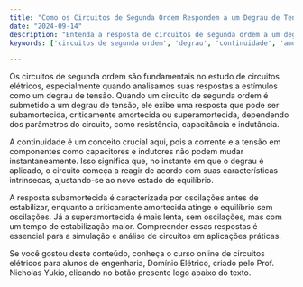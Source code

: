 ```yaml
---
title: "Como os Circuitos de Segunda Ordem Respondem a um Degrau de Tensão?"
date: "2024-09-14"
description: "Entenda a resposta de circuitos de segunda ordem a um degrau de tensão e a importância da continuidade e amortecimento."
keywords: ['circuitos de segunda ordem', 'degrau', 'continuidade', 'amortecida', 'resposta de circuitos']

---
```


Os circuitos de segunda ordem são fundamentais no estudo de circuitos elétricos, especialmente quando analisamos suas respostas a estímulos como um degrau de tensão. Quando um circuito de segunda ordem é submetido a um degrau de tensão, ele exibe uma resposta que pode ser subamortecida, criticamente amortecida ou superamortecida, dependendo dos parâmetros do circuito, como resistência, capacitância e indutância.

A continuidade é um conceito crucial aqui, pois a corrente e a tensão em componentes como capacitores e indutores não podem mudar instantaneamente. Isso significa que, no instante em que o degrau é aplicado, o circuito começa a reagir de acordo com suas características intrínsecas, ajustando-se ao novo estado de equilíbrio.

A resposta subamortecida é caracterizada por oscilações antes de estabilizar, enquanto a criticamente amortecida atinge o equilíbrio sem oscilações. Já a superamortecida é mais lenta, sem oscilações, mas com um tempo de estabilização maior. Compreender essas respostas é essencial para a simulação e análise de circuitos em aplicações práticas.

Se você gostou deste conteúdo, conheça o curso online de circuitos elétricos para alunos de engenharia, Domínio Elétrico, criado pelo Prof. Nicholas Yukio, clicando no botão presente logo abaixo do texto.
